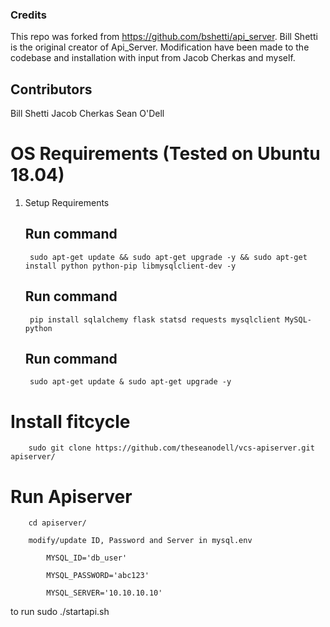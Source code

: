### Credits

This repo was forked from https://github.com/bshetti/api_server. Bill Shetti is the original creator of Api_Server. Modification have been made to the codebase and installation with input from Jacob Cherkas and myself.

## Contributors
Bill Shetti
Jacob Cherkas
Sean O'Dell

# OS Requirements (Tested on Ubuntu 18.04)
1. Setup Requirements
    ## Run command
        sudo apt-get update && sudo apt-get upgrade -y && sudo apt-get install python python-pip libmysqlclient-dev -y

    ## Run command

        pip install sqlalchemy flask statsd requests mysqlclient MySQL-python

    ## Run command
    
        sudo apt-get update & sudo apt-get upgrade -y

# Install fitcycle

        sudo git clone https://github.com/theseanodell/vcs-apiserver.git apiserver/

# Run Apiserver

        cd apiserver/

        modify/update ID, Password and Server in mysql.env

            MYSQL_ID='db_user'

            MYSQL_PASSWORD='abc123'

            MYSQL_SERVER='10.10.10.10'

to run sudo ./startapi.sh
